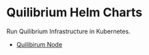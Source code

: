 # Quilibrium Helm Charts

Run Quilibrium Infrastructure in Kubernetes.

- [Quilibirum Node](/q-node)
